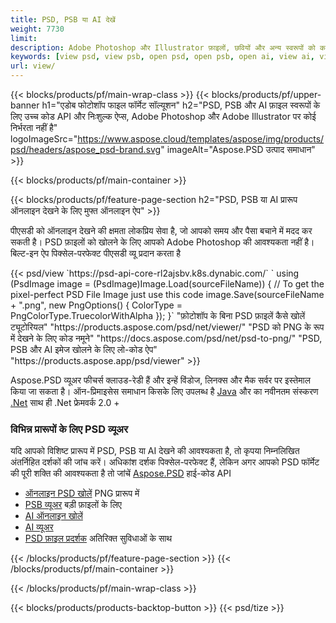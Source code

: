 ```yaml
---
title: PSD, PSB या AI देखें
weight: 7730
limit: 
description: Adobe Photoshop और Illustrator फ़ाइलों, छवियों और अन्य स्वरूपों को कनवर्ट करें
keywords: [view psd, view psb, open psd, open psb, open ai, view ai, view image, open photoshop file, open illustrator file]
url: view/
---
```


{{< blocks/products/pf/main-wrap-class >}}
{{< blocks/products/pf/upper-banner h1="एडोब फोटोशॉप फाइल फॉर्मेट सॉल्यूशन" h2="PSD, PSB और AI फ़ाइल स्वरूपों के लिए उच्च कोड API और निःशुल्क ऐप्स, Adobe Photoshop और Adobe Illustrator पर कोई निर्भरता नहीं है" logoImageSrc="https://www.aspose.cloud/templates/aspose/img/products/psd/headers/aspose_psd-brand.svg" imageAlt="Aspose.PSD उत्पाद समाधान" >}}

{{< blocks/products/pf/main-container >}}

{{< blocks/products/pf/feature-page-section h2="PSD, PSB या AI प्रारूप ऑनलाइन देखने के लिए मुफ्त ऑनलाइन ऐप" >}}
<p>पीएसडी को ऑनलाइन देखने की क्षमता लोकप्रिय सेवा है, जो आपको समय और पैसा बचाने में मदद कर सकती है। PSD फ़ाइलों को खोलने के लिए आपको Adobe Photoshop की आवश्यकता नहीं है। बिल्ट-इन ऐप पिक्सेल-परफेक्ट पीएसडी व्यू प्रदान करता है</p>
{{< psd/view `https://psd-api-core-rl2ajsbv.k8s.dynabic.com/` 
`    using (PsdImage image = (PsdImage)Image.Load(sourceFileName))
    {
        // To get the pixel-perfect PSD File Image just use this code
        image.Save(sourceFileName + ".png",  new PngOptions() {  ColorType = PngColorType.TruecolorWithAlpha });
    }` 
"फ़ोटोशॉप के बिना PSD फ़ाइलें कैसे खोलें ट्यूटोरियल" "https://products.aspose.com/psd/net/viewer/" 
"PSD को PNG के रूप में देखने के लिए कोड नमूने"  "https://docs.aspose.com/psd/net/psd-to-png/" 
"PSD, PSB और AI इमेज खोलने के लिए लो-कोड ऐप" "https://products.aspose.app/psd/viewer" >}}
<p>Aspose.PSD व्यूअर फीचर्स क्लाउड-रेडी हैं और इन्हें विंडोज, लिनक्स और मैक सर्वर पर इस्तेमाल किया जा सकता है। ऑन-प्रिमाइसेस समाधान किसके लिए उपलब्ध है <a href="https://products.aspose.com/psd/java/">Java</a> और का नवीनतम संस्करण <a href="https://products.aspose.com/psd/net/">.Net</a> साथ ही .Net फ्रेमवर्क 2.0 +</p>

<h3 class="headingpdleft">विभिन्न प्रारूपों के लिए PSD व्यूअर</h3>
<p>यदि आपको विशिष्ट प्रारूप में PSD, PSB या AI देखने की आवश्यकता है, तो कृपया निम्नलिखित अंतर्निहित दर्शकों की जांच करें। अधिकांश दर्शक पिक्सेल-परफेक्ट हैं, लेकिन अगर आपको PSD फॉर्मेट की पूरी शक्ति की आवश्यकता है तो जांचें <a href="/psd/">Aspose.PSD</a> हाई-कोड API</p>
<ul>
<li><a href="open-psd-online">ऑनलाइन PSD खोलें</a> PNG प्रारूप में</li>
<li><a href="psb">PSB व्यूअर</a> बड़ी फ़ाइलों के लिए</li>
<li><a href="open-ai-online">AI ऑनलाइन खोलें</a></li>
<li><a href="ai">AI व्यूअर</a></li>
<li><a href="/psd/view/psd-file-viewer">PSD फ़ाइल प्रदर्शक</a> अतिरिक्त सुविधाओं के साथ</li>
</ul>

{{< /blocks/products/pf/feature-page-section >}}
{{< /blocks/products/pf/main-container >}}


{{< /blocks/products/pf/main-wrap-class >}}

{{< blocks/products/products-backtop-button >}}
{{< psd/tize >}}
